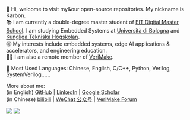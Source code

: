 👋 Hi, welcome to visit my&our open-source repositories. My nickname is Karbon.  
📚 I am currently a double-degree master student of [EIT Digital Master School](https://masterschool.eitdigital.eu). I am studying Embedded Systems at [Università di Bologna](https://www.unibo.it/en) and [Kungliga Tekniska Högskolan](https://www.kth.se/en).  
🉑 My interests include embedded systems, edge AI applications & accelerators, and engineering education.  
👨‍💻 I am also a remote member of [VeriMake](https://verimake.com/).  

🔀 Most Used Languages: Chinese, English, C/C++, Python, Verilog, SystemVerilog……  

More about me:  
  (in English) [GitHub](https://github.com/CSY-tvgo) | [LinkedIn](https://linkedin.com/in/karbonchen) | [Google Scholar](https://scholar.google.com/citations?user=_lzlU8wAAAAJ)  
  (in Chinese) [bilibili](https://space.bilibili.com/2299098) | [WeChat 公众号](https://verimake.com/assets/files/2022-01-04/1641275258-566540-image.png) | [VeriMake Forum](https://verimake.com/u/Karbon/discussions)  

![](https://github-readme-stats.vercel.app/api?username=csy-tvgo&theme=transparent&show_icons=true&include_all_commits=true)  <a href='https://clustrmaps.com/site/1bzv6'  title='Visit tracker'><img src='https://clustrmaps.com/map_v2.png?cl=ffffff&w=a&t=n&d=Rgb_ObBFmTggyVfrqtFUVG8_qAA6mBdhxRnaLiLNXAs&co=2d78ad&ct=ffffff'/></a>

<!---
CSY-tvgo/CSY-tvgo is a ✨ special ✨ repository because its `README.md` (this file) appears on your GitHub profile.
You can click the Preview link to take a look at your changes.
--->
